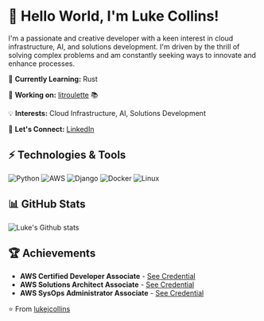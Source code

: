 # 👋 Hello World, I'm Luke Collins!

I'm a passionate and creative developer with a keen interest in cloud infrastructure, AI, and solutions development. I'm driven by the thrill of solving complex problems and am constantly seeking ways to innovate and enhance processes.

🌱 **Currently Learning:** Rust

🔭 **Working on:** [litroulette](https://github.com/lukejcollins/litroulette) 📚

💡 **Interests:** Cloud Infrastructure, AI, Solutions Development

💬 **Let's Connect:** [LinkedIn](https://www.linkedin.com/in/luke-collins-536bb223/)

## ⚡ Technologies & Tools

![Python](https://img.shields.io/badge/-Python-black?style=flat-square&logo=Python)
![AWS](https://img.shields.io/badge/-AWS-black?style=flat-square&logo=Amazon-AWS&logoColor=F90)
![Django](https://img.shields.io/badge/-Django-black?style=flat-square&logo=django)
![Docker](https://img.shields.io/badge/-Docker-black?style=flat-square&logo=Docker)
![Linux](https://img.shields.io/badge/-Linux-black?style=flat-square&logo=Linux)

## 📊 GitHub Stats

![Luke's Github stats](https://github-readme-stats.vercel.app/api?username=lukejcollins&show_icons=true&theme=radical)

## 🏆 Achievements

- **AWS Certified Developer Associate** - [See Credential](https://www.credly.com/badges/6a0580b0-bb06-45fd-b60f-f831a75fa24c/public_url)
- **AWS Solutions Architect Associate** - [See Credential](https://www.credly.com/badges/ec64ee0a-4b8a-40b7-8f00-af56351ed35b?source=linked_in_profile)
- **AWS SysOps Administrator Associate** - [See Credential](https://www.credly.com/badges/604c2a30-8ea2-4327-8eb0-1b2a888793f6/public_url)

⭐️ From [lukejcollins](https://github.com/lukejcollins)
